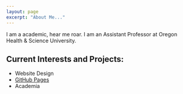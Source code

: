 ```yaml
---
layout: page
excerpt: "About Me..."
---
```


I am a academic, hear me roar. I am an Assistant Professor at Oregon Health & Science University.

## Current Interests and Projects:

- Website Design
- [GitHub Pages](http://bj0rndan.github.io)
- Academia
